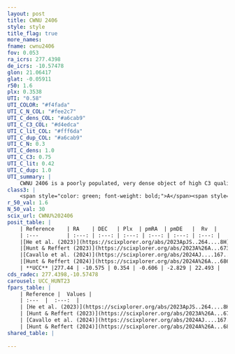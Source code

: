 ```yaml
---
layout: post
title: CWNU 2406
style: style
title_flag: true
more_names: 
fname: cwnu2406
fov: 0.053
ra_icrs: 277.4398
de_icrs: -10.57478
glon: 21.06417
glat: -0.05911
r50: 1.6
plx: 0.3538
UTI: "0.58"
UTI_COLOR: "#f4fada"
UTI_C_N_COL: "#fee2c7"
UTI_C_dens_COL: "#a6cab9"
UTI_C_C3_COL: "#d4edca"
UTI_C_lit_COL: "#fff6da"
UTI_C_dup_COL: "#a6cab9"
UTI_C_N: 0.3
UTI_C_dens: 1.0
UTI_C_C3: 0.75
UTI_C_lit: 0.42
UTI_C_dup: 1.0
UTI_summary: |
    CWNU 2406 is a poorly populated, very dense object of high C3 quality. It was recently reported in the literature.
class3: |
    <span style="color: green; font-weight: bold;">A</span><span style="color: #FFC300; font-weight: bold;">B</span>
r_50_val: 1.6
N_50_val: 30
scix_url: CWNU%202406
posit_table: |
    | Reference    | RA    | DEC   | Plx  | pmRA  | pmDE   |  Rv  |
    | :---         | :---: | :---: | :---: | :---: | :---: | :---: |
    |[He et al. (2023)](https://scixplorer.org/abs/2023ApJS..264....8H) | 277.442 | -10.575 | 0.362 | -0.636 | -2.853 | 32.17 |
    |[Hunt & Reffert (2023)](https://scixplorer.org/abs/2023A%26A...673A.114H) | 277.436 | -10.569 | 0.337 | -0.622 | -2.824 | 8.868 |
    |[Cavallo et al. (2024)](https://scixplorer.org/abs/2024AJ....167...12C) | 277.439 | -10.57 | 0.337 | -- | -- | -- |
    |[Hunt & Reffert (2024)](https://scixplorer.org/abs/2024A%26A...686A..42H) | 277.436 | -10.569 | 0.337 | -0.622 | -2.824 | 8.868 |
    | **UCC** |277.44 | -10.575 | 0.354 | -0.606 | -2.829 | 22.493 | 
cds_radec: 277.4398,-10.57478
carousel: UCC_HUNT23
fpars_table: |
    | Reference |  Values |
    | :---  |  :---:  |
    | [He et al. (2023)](https://scixplorer.org/abs/2023ApJS..264....8H) | `A0=5.3, m-M=11.85, logAge=7.75` |
    | [Hunt & Reffert (2023)](https://scixplorer.org/abs/2023A%26A...673A.114H) | `AV50=5.228, diffAV50=2.528, MOD50=12.133, logAge50=7.756` |
    | [Cavallo et al. (2024)](https://scixplorer.org/abs/2024AJ....167...12C) | `AV50=4.36, dMod50=11.62, logAge50=8.21, [Fe/H]50=0.42` |
    | [Hunt & Reffert (2024)](https://scixplorer.org/abs/2024A%26A...686A..42H) | `MassJ=1671.28` |
shared_table: |
    
---
```

